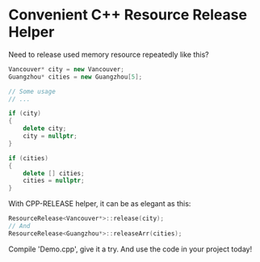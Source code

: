 # Convenient C++ Resource Release Helper

Need to release used memory resource repeatedly like this?
```cpp
Vancouver* city = new Vancouver;
Guangzhou* cities = new Guangzhou[5];

// Some usage
// ...

if (city)
{
    delete city;
    city = nullptr;
}

if (cities)
{
    delete [] cities;
    cities = nullptr;
}
```

With CPP-RELEASE helper, it can be as elegant as this:
```cpp
ResourceRelease<Vancouver*>::release(city);
// And
ResourceRelease<Guangzhou*>::releaseArr(cities);
```

Compile 'Demo.cpp', give it a try. And use the code in your project today!
